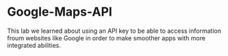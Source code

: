 # Google-Maps-API

This lab we learned about using an API key to be able to access information froum websites like Google in order to make smoother apps with more integrated abilities.

